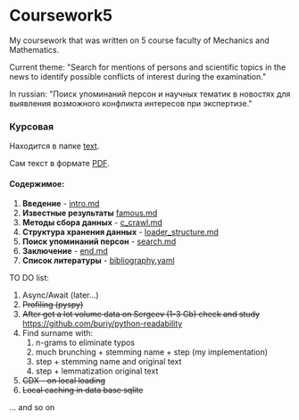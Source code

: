# Coursework5
My coursework that was written on 5 course faculty of Mechanics and Mathematics.

Current theme: "Search for mentions of persons and scientific topics in the news to identify possible conflicts of interest during the examination."

In russian: "Поиск упоминаний персон и научных тематик в новостях для выявления возможного конфликта интересов при экспертизе."

### Курсовая
Находится в папке [text](https://github.com/Mikhail356/Coursework5/tree/master/text).

Сам текст в формате [PDF](https://github.com/Mikhail356/Coursework5/tree/master/text/coursework.pdf).

#### Содержимое:
1. __Введение__ - [intro.md](https://github.com/Mikhail356/Coursework5/blob/master/text/intro.md)
1. __Известные результаты__ [famous.md](https://github.com/Mikhail356/Coursework5/blob/master/text/famous.md)
1. __Методы сбора данных__ - [c_crawl.md](https://github.com/Mikhail356/Coursework5/blob/master/text/c_crawl.md)
1. __Структура хранения данных__ - [loader_structure.md](https://github.com/Mikhail356/Coursework5/blob/master/text/loader_structure.md)
1. __Поиск упоминаний персон__ - [search.md](https://github.com/Mikhail356/Coursework5/blob/master/text/real.md)
1. __Заключение__ - [end.md](https://github.com/Mikhail356/Coursework5/blob/master/text/end.md)
1. __Список литературы__ - [bibliography.yaml](https://github.com/Mikhail356/Coursework5/blob/master/text/bibliography.yaml)

TO DO list:
1. Async/Await (later...)
2. ~~Profiling (pyspy)~~
3. ~~After get a lot volume data on Sergeev (1-3 Gb) check and study~~ https://github.com/buriy/python-readability
4. Find surname with:
    1. n-grams to eliminate typos
    1. much brunching + stemming name + step (my implementation)
    2. step + stemming name and original text
    3. step + lemmatization original text
5. ~~CDX - on local loading~~
6. ~~Local caching in data base sqlite~~

... and so on
